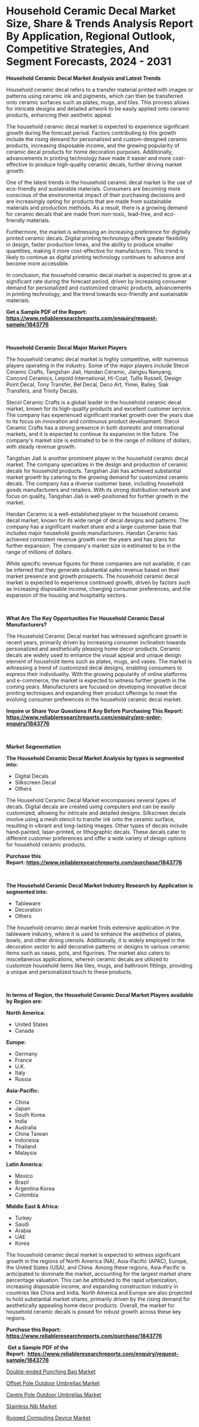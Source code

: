 <p><h1>Household Ceramic Decal Market Size, Share & Trends Analysis Report By Application, Regional Outlook, Competitive Strategies, And Segment Forecasts, 2024 - 2031</h1></p><p><strong>Household Ceramic Decal Market Analysis and Latest Trends</strong></p>
<p><p>Household ceramic decal refers to a transfer material printed with images or patterns using ceramic ink and pigments, which can then be transferred onto ceramic surfaces such as plates, mugs, and tiles. This process allows for intricate designs and detailed artwork to be easily applied onto ceramic products, enhancing their aesthetic appeal.</p><p>The household ceramic decal market is expected to experience significant growth during the forecast period. Factors contributing to this growth include the rising demand for personalized and custom-designed ceramic products, increasing disposable income, and the growing popularity of ceramic decal products for home decoration purposes. Additionally, advancements in printing technology have made it easier and more cost-effective to produce high-quality ceramic decals, further driving market growth.</p><p>One of the latest trends in the household ceramic decal market is the use of eco-friendly and sustainable materials. Consumers are becoming more conscious of the environmental impact of their purchasing decisions and are increasingly opting for products that are made from sustainable materials and production methods. As a result, there is a growing demand for ceramic decals that are made from non-toxic, lead-free, and eco-friendly materials.</p><p>Furthermore, the market is witnessing an increasing preference for digitally printed ceramic decals. Digital printing technology offers greater flexibility in design, faster production times, and the ability to produce smaller quantities, making it more cost-effective for manufacturers. This trend is likely to continue as digital printing technology continues to advance and become more accessible.</p><p>In conclusion, the household ceramic decal market is expected to grow at a significant rate during the forecast period, driven by increasing consumer demand for personalized and customized ceramic products, advancements in printing technology, and the trend towards eco-friendly and sustainable materials.</p></p>
<p><strong>Get a Sample PDF of the Report:&nbsp; <a href="https://www.reliableresearchreports.com/enquiry/request-sample/1843776">https://www.reliableresearchreports.com/enquiry/request-sample/1843776</a></strong></p>
<p>&nbsp;</p>
<p><strong>Household Ceramic Decal Major Market Players</strong></p>
<p><p>The household ceramic decal market is highly competitive, with numerous players operating in the industry. Some of the major players include Stecol Ceramic Crafts, Tangshan Jiali, Handan Ceramic, Jiangsu Nanyang, Concord Ceramics, Leipold International, Hi-Coat, Tullis Russell, Design Point Decal, Tony Transfer, Bel Decal, Deco Art, Yimei, Bailey, Siak Transfers, and Trinity Decals.</p><p>Stecol Ceramic Crafts is a global leader in the household ceramic decal market, known for its high-quality products and excellent customer service. The company has experienced significant market growth over the years due to its focus on innovation and continuous product development. Stecol Ceramic Crafts has a strong presence in both domestic and international markets, and it is expected to continue its expansion in the future. The company's market size is estimated to be in the range of millions of dollars, with steady revenue growth.</p><p>Tangshan Jiali is another prominent player in the household ceramic decal market. The company specializes in the design and production of ceramic decals for household products. Tangshan Jiali has achieved substantial market growth by catering to the growing demand for customized ceramic decals. The company has a diverse customer base, including household goods manufacturers and retailers. With its strong distribution network and focus on quality, Tangshan Jiali is well-positioned for further growth in the market.</p><p>Handan Ceramic is a well-established player in the household ceramic decal market, known for its wide range of decal designs and patterns. The company has a significant market share and a large customer base that includes major household goods manufacturers. Handan Ceramic has achieved consistent revenue growth over the years and has plans for further expansion. The company's market size is estimated to be in the range of millions of dollars.</p><p>While specific revenue figures for these companies are not available, it can be inferred that they generate substantial sales revenue based on their market presence and growth prospects. The household ceramic decal market is expected to experience continued growth, driven by factors such as increasing disposable income, changing consumer preferences, and the expansion of the housing and hospitality sectors.</p></p>
<p>&nbsp;</p>
<p><strong>What Are The Key Opportunities For Household Ceramic Decal Manufacturers?</strong></p>
<p><p>The Household Ceramic Decal market has witnessed significant growth in recent years, primarily driven by increasing consumer inclination towards personalized and aesthetically pleasing home decor products. Ceramic decals are widely used to enhance the visual appeal and unique design element of household items such as plates, mugs, and vases. The market is witnessing a trend of customized decal designs, enabling consumers to express their individuality. With the growing popularity of online platforms and e-commerce, the market is expected to witness further growth in the coming years. Manufacturers are focused on developing innovative decal printing techniques and expanding their product offerings to meet the evolving consumer preferences in the household ceramic decal market.</p></p>
<p><strong>Inquire or Share Your Questions If Any Before Purchasing This Report: <a href="https://www.reliableresearchreports.com/enquiry/pre-order-enquiry/1843776">https://www.reliableresearchreports.com/enquiry/pre-order-enquiry/1843776</a></strong></p>
<p>&nbsp;</p>
<p><strong>Market Segmentation</strong></p>
<p><strong>The Household Ceramic Decal Market Analysis by types is segmented into:</strong></p>
<p><ul><li>Digital Decals</li><li>Silkscreen Decal</li><li>Others</li></ul></p>
<p><p>The Household Ceramic Decal Market encompasses several types of decals. Digital decals are created using computers and can be easily customized, allowing for intricate and detailed designs. Silkscreen decals involve using a mesh stencil to transfer ink onto the ceramic surface, resulting in vibrant and long-lasting images. Other types of decals include hand-painted, laser-printed, or lithographic decals. These decals cater to different customer preferences and offer a wide variety of design options for household ceramic products.</p></p>
<p><strong>Purchase this Report:&nbsp;<a href="https://www.reliableresearchreports.com/purchase/1843776">https://www.reliableresearchreports.com/purchase/1843776</a></strong></p>
<p>&nbsp;</p>
<p><strong>The Household Ceramic Decal Market Industry Research by Application is segmented into:</strong></p>
<p><ul><li>Tableware</li><li>Decoration</li><li>Others</li></ul></p>
<p><p>The household ceramic decal market finds extensive application in the tableware industry, where it is used to enhance the aesthetics of plates, bowls, and other dining utensils. Additionally, it is widely employed in the decoration sector to add decorative patterns or designs to various ceramic items such as vases, pots, and figurines. The market also caters to miscellaneous applications, wherein ceramic decals are utilized to customize household items like tiles, mugs, and bathroom fittings, providing a unique and personalized touch to these products.</p></p>
<p>&nbsp;</p>
<p><strong>In terms of Region, the Household Ceramic Decal Market Players available by Region are:</strong></p>
<p>
    <p> <strong> North America: </strong>
        <ul>
            <li>United States</li>
            <li>Canada</li>
        </ul>
        </p> 
    <p> <strong> Europe: </strong>
        <ul>
            <li>Germany</li>
            <li>France</li>
            <li>U.K.</li>
            <li>Italy</li>
            <li>Russia</li>
        </ul>
        </p> 
    <p> <strong> Asia-Pacific: </strong>
        <ul>
            <li>China</li>
            <li>Japan</li>
            <li>South Korea</li>
            <li>India</li>
            <li>Australia</li>
            <li>China Taiwan</li>
            <li>Indonesia</li>
            <li>Thailand</li>
            <li>Malaysia</li>
        </ul>
        </p> 
    <p> <strong> Latin America: </strong>
        <ul>
            <li>Mexico</li>
            <li>Brazil</li>
            <li>Argentina Korea</li>
            <li>Colombia</li>
        </ul>
        </p> 
    <p> <strong> Middle East & Africa: </strong>
        <ul>
            <li>Turkey</li>
            <li>Saudi</li>
            <li>Arabia</li>
            <li>UAE</li>
            <li>Korea</li>
        </ul>
    </p>
    </p>
<p><p>The household ceramic decal market is expected to witness significant growth in the regions of North America (NA), Asia-Pacific (APAC), Europe, the United States (USA), and China. Among these regions, Asia-Pacific is anticipated to dominate the market, accounting for the largest market share percentage valuation. This can be attributed to the rapid urbanization, increasing disposable income, and expanding construction industry in countries like China and India. North America and Europe are also projected to hold substantial market shares, primarily driven by the rising demand for aesthetically appealing home decor products. Overall, the market for household ceramic decals is poised for robust growth across these key regions.</p></p>
<p><strong>Purchase this Report: <a href="https://www.reliableresearchreports.com/purchase/1843776">https://www.reliableresearchreports.com/purchase/1843776</a></strong></p>
<p>&nbsp;<strong>Get a Sample PDF of the Report:&nbsp;&nbsp;<a href="https://www.reliableresearchreports.com/enquiry/request-sample/1843776">https://www.reliableresearchreports.com/enquiry/request-sample/1843776</a></strong></p>
<p><strong></strong></p>
<p><p><a href="https://github.com/amae102299/Market-Research-Report-List-2/blob/main/double-ended-punching-bag-market.md">Double-ended Punching Bag Market</a></p><p><a href="https://github.com/melchekhinf/Market-Research-Report-List-2/blob/main/offset-pole-outdoor-umbrellas-market.md">Offset Pole Outdoor Umbrellas Market</a></p><p><a href="https://github.com/sndrkn/Market-Research-Report-List-2/blob/main/centre-pole-outdoor-umbrellas-market.md">Centre Pole Outdoor Umbrellas Market</a></p><p><a href="https://github.com/merzlyukov93/Market-Research-Report-List-2/blob/main/stainless-nib-market.md">Stainless Nib Market</a></p><p><a href="https://github.com/prosalinda88/Market-Research-Report-List-2/blob/main/rugged-computing-device-market.md">Rugged Computing Device Market</a></p></p>
